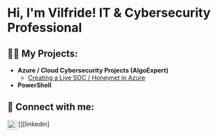 <h1>Hi, I'm Vilfride! <a>IT & Cybersecurity Professional</a></h1>

<h2>👨‍💻 My Projects:</h2>

- <b>Azure / Cloud Cybersecurity Projects (AlgoExpert)</b>
  - [Creating a Live SOC / Honeynet in Azure](https://github.com/vlutumba/Cloud-SOC)
- <b>PowerShell</b>



<h2> 🤳 Connect with me:</h2>
[<img align="left" alt="VilfrideLutumba | LinkedIn" width="22px" src="https://cdn.jsdelivr.net/npm/simple-icons@v3/icons/linkedin.svg" />][linkedin]

[linkedin]: https://linkedin.com/in/vlutumba

<!--
**joshmadakor1/joshmadakor1** is a ✨ _special_ ✨ repository because its `README.md` (this file) appears on your GitHub profile.

Here are some ideas to get you started:

- 🔭 I’m currently working on ...
- 🌱 I’m currently learning ...
- 👯 I’m looking to collaborate on ...
- 🤔 I’m looking for help with ...
- 💬 Ask me about ...
- 📫 How to reach me: ...
- 😄 Pronouns: ...
- ⚡ Fun fact: ...
-->
